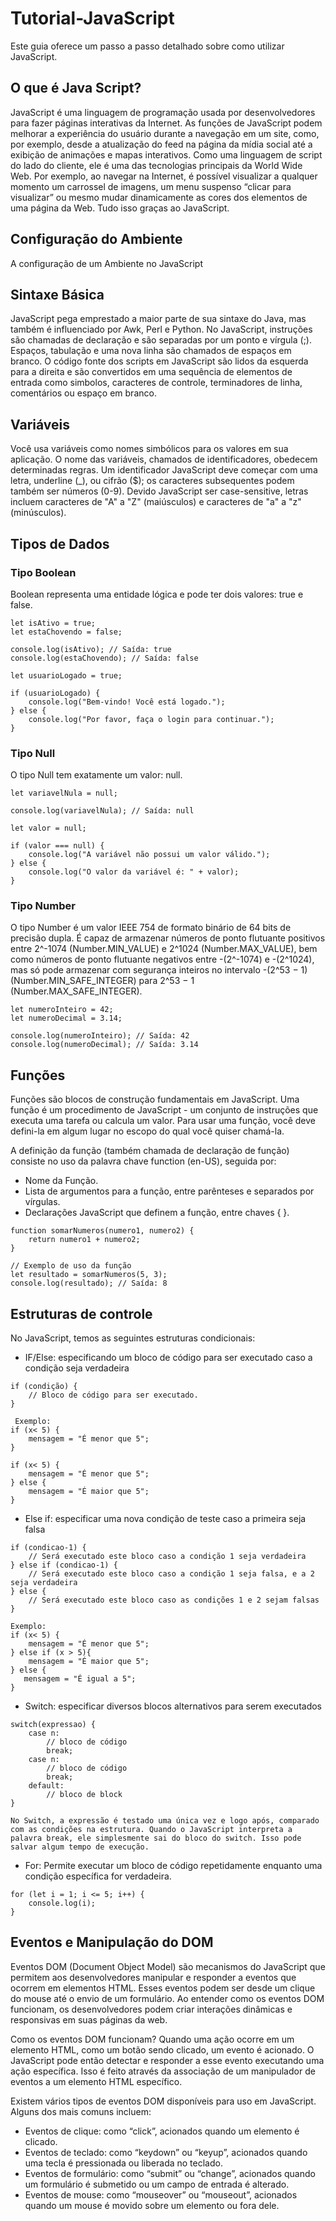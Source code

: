# Tutorial-JavaScript
Este guia oferece um passo a passo detalhado sobre como utilizar JavaScript. 

## O que é Java Script?
JavaScript é uma linguagem de programação usada por desenvolvedores para fazer páginas interativas da Internet. As funções de JavaScript podem melhorar a experiência do usuário durante a navegação em um site, como, por exemplo, desde a atualização do feed na página da mídia social até a exibição de animações e mapas interativos. Como uma linguagem de script do lado do cliente, ele é uma das tecnologias principais da World Wide Web. Por exemplo, ao navegar na Internet, é possível visualizar a qualquer momento um carrossel de imagens, um menu suspenso “clicar para visualizar” ou mesmo mudar dinamicamente as cores dos elementos de uma página da Web. Tudo isso graças ao JavaScript.

## Configuração do Ambiente
A configuração de um Ambiente no JavaScript 


## Sintaxe Básica

JavaScript pega emprestado a maior parte de sua sintaxe do Java, mas também é influenciado por Awk, Perl e Python. No JavaScript, instruções são chamadas de declaração e são separadas por um ponto e vírgula (;). Espaços, tabulação e uma nova linha são chamados de espaços em branco. O código fonte dos scripts em JavaScript são lidos da esquerda para a direita e são convertidos em uma sequência de elementos de entrada como simbolos, caracteres de controle, terminadores de linha, comentários ou espaço em branco.

## Variáveis

Você usa variáveis como nomes simbólicos para os valores em sua aplicação. O nome das variáveis, chamados de identificadores, obedecem determinadas regras. Um identificador JavaScript deve começar com uma letra, underline (_), ou cifrão ($); os caracteres subsequentes podem também ser números (0-9). Devido JavaScript ser case-sensitive, letras incluem caracteres de "A" a "Z" (maiúsculos) e caracteres de "a" a "z" (minúsculos).



## Tipos de Dados

### Tipo Boolean
Boolean representa uma entidade lógica e pode ter dois valores: true e false.

````
let isAtivo = true;
let estaChovendo = false;

console.log(isAtivo); // Saída: true
console.log(estaChovendo); // Saída: false

````
````
let usuarioLogado = true;

if (usuarioLogado) {
    console.log("Bem-vindo! Você está logado.");
} else {
    console.log("Por favor, faça o login para continuar.");
}
````
### Tipo Null
O tipo Null tem exatamente um valor: null.

````
let variavelNula = null;

console.log(variavelNula); // Saída: null

````
````
let valor = null;

if (valor === null) {
    console.log("A variável não possui um valor válido.");
} else {
    console.log("O valor da variável é: " + valor);
}
````
### Tipo Number
O tipo Number é um valor IEEE 754 de formato binário de 64 bits de precisão dupla. É capaz de armazenar números de ponto flutuante positivos entre 2^-1074 (Number.MIN_VALUE) e 2^1024 (Number.MAX_VALUE), bem como números de ponto flutuante negativos entre -(2^-1074) e -(2^1024), mas só pode armazenar com segurança inteiros no intervalo -(2^53 − 1) (Number.MIN_SAFE_INTEGER) para 2^53 − 1 (Number.MAX_SAFE_INTEGER).

````
let numeroInteiro = 42;
let numeroDecimal = 3.14;

console.log(numeroInteiro); // Saída: 42
console.log(numeroDecimal); // Saída: 3.14

````
## Funções
Funções são blocos de construção fundamentais em JavaScript. Uma função é um procedimento de JavaScript - um conjunto de instruções que executa uma tarefa ou calcula um valor. Para usar uma função, você deve defini-la em algum lugar no escopo do qual você quiser chamá-la.

A definição da função (também chamada de declaração de função) consiste no uso da palavra chave function (en-US), seguida por:

* Nome da Função.
* Lista de argumentos para a função, entre parênteses e separados por vírgulas.
* Declarações JavaScript que definem a função, entre chaves { }.

````
function somarNumeros(numero1, numero2) {
    return numero1 + numero2;
}

// Exemplo de uso da função
let resultado = somarNumeros(5, 3);
console.log(resultado); // Saída: 8

````

## Estruturas de controle

No JavaScript, temos as seguintes estruturas condicionais:

* IF/Else: especificando um bloco de código para ser executado caso a condição seja verdadeira
```
if (condição) {
    // Bloco de código para ser executado.
}

 Exemplo:
if (x< 5) {
    mensagem = "É menor que 5";
}
```
```
if (x< 5) {
    mensagem = "É menor que 5";
} else {
    mensagem = "É maior que 5";
}
```
* Else if: especificar uma nova condição de teste caso a primeira seja falsa
````
if (condicao-1) {
    // Será executado este bloco caso a condição 1 seja verdadeira
} else if (condicao-1) {
    // Será executado este bloco caso a condição 1 seja falsa, e a 2 seja verdadeira
} else {
    // Será executado este bloco caso as condições 1 e 2 sejam falsas
}

Exemplo:
if (x< 5) {
    mensagem = "É menor que 5";
} else if (x > 5){
    mensagem = "É maior que 5";
} else {
   mensagem = "É igual a 5";
}

````
* Switch: especificar diversos blocos alternativos para serem executados
````
switch(expressao) {
    case n:
        // bloco de código
        break;
    case n:
        // bloco de código
        break;
    default:
        // bloco de block
}

No Switch, a expressão é testado uma única vez e logo após, comparado com as condições na estrutura. Quando o JavaScript interpreta a palavra break, ele simplesmente sai do bloco do switch. Isso pode salvar algum tempo de execução.
````
* For: Permite executar um bloco de código repetidamente enquanto uma condição específica for verdadeira.
```
for (let i = 1; i <= 5; i++) {
    console.log(i);
}
```
## Eventos e Manipulação do DOM

Eventos DOM (Document Object Model) são mecanismos do JavaScript que permitem aos desenvolvedores manipular e responder a eventos que ocorrem em elementos HTML. Esses eventos podem ser desde um clique do mouse até o envio de um formulário. Ao entender como os eventos DOM funcionam, os desenvolvedores podem criar interações dinâmicas e responsivas em suas páginas da web.

Como os eventos DOM funcionam?
Quando uma ação ocorre em um elemento HTML, como um botão sendo clicado, um evento é acionado. O JavaScript pode então detectar e responder a esse evento executando uma ação específica. Isso é feito através da associação de um manipulador de eventos a um elemento HTML específico.

Existem vários tipos de eventos DOM disponíveis para uso em JavaScript. Alguns dos mais comuns incluem:

* Eventos de clique: como “click”, acionados quando um elemento é clicado.
* Eventos de teclado: como “keydown” ou “keyup”, acionados quando uma tecla é pressionada ou liberada no teclado.
* Eventos de formulário: como “submit” ou “change”, acionados quando um formulário é submetido ou um campo de entrada é alterado.
* Eventos de mouse: como “mouseover” ou “mouseout”, acionados quando um mouse é movido sobre um elemento ou fora dele.
